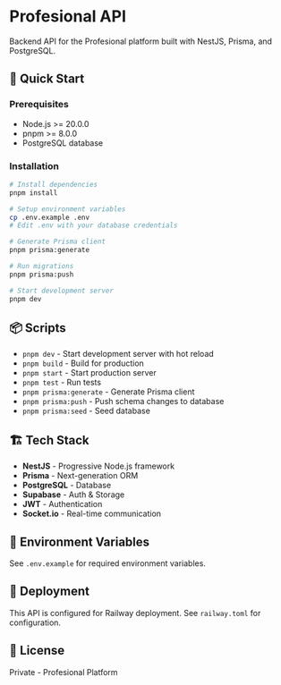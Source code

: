 # Profesional API

Backend API for the Profesional platform built with NestJS, Prisma, and PostgreSQL.

## 🚀 Quick Start

### Prerequisites
- Node.js >= 20.0.0
- pnpm >= 8.0.0
- PostgreSQL database

### Installation

```bash
# Install dependencies
pnpm install

# Setup environment variables
cp .env.example .env
# Edit .env with your database credentials

# Generate Prisma client
pnpm prisma:generate

# Run migrations
pnpm prisma:push

# Start development server
pnpm dev
```

## 📦 Scripts

- `pnpm dev` - Start development server with hot reload
- `pnpm build` - Build for production
- `pnpm start` - Start production server
- `pnpm test` - Run tests
- `pnpm prisma:generate` - Generate Prisma client
- `pnpm prisma:push` - Push schema changes to database
- `pnpm prisma:seed` - Seed database

## 🏗️ Tech Stack

- **NestJS** - Progressive Node.js framework
- **Prisma** - Next-generation ORM
- **PostgreSQL** - Database
- **Supabase** - Auth & Storage
- **JWT** - Authentication
- **Socket.io** - Real-time communication

## 📝 Environment Variables

See `.env.example` for required environment variables.

## 🚢 Deployment

This API is configured for Railway deployment. See `railway.toml` for configuration.

## 📄 License

Private - Profesional Platform
